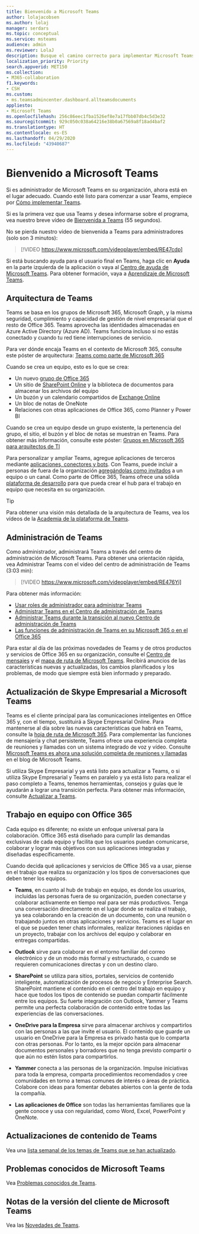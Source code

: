 ```yaml
---
title: Bienvenido a Microsoft Teams
author: lolajacobsen
ms.author: lolaj
manager: serdars
ms.topic: conceptual
ms.service: msteams
audience: admin
ms.reviewer: LolaJ
description: Busque el camino correcto para implementar Microsoft Teams en su organización. Obtenga información sobre la infraestructura de Teams y cómo usar Teams con Office 365.
localization_priority: Priority
search.appverid: MET150
ms.collection:
- M365-collaboration
f1.keywords:
- CSH
ms.custom:
- ms.teamsadmincenter.dashboard.allteamsdocuments
appliesto:
- Microsoft Teams
ms.openlocfilehash: 256c86eec1fba1526ef8e7a17fbb07db4c5d3e32
ms.sourcegitcommit: 929c050c038a64216e38b0a67569a8f18ad4baf2
ms.translationtype: HT
ms.contentlocale: es-ES
ms.lasthandoff: 04/29/2020
ms.locfileid: "43940687"
---
```

# <a name="welcome-to-microsoft-teams"></a>Bienvenido a Microsoft Teams
Si es administrador de Microsoft Teams en su organización, ahora está en el lugar adecuado. Cuando esté listo para comenzar a usar Teams, empiece por [Cómo implementar Teams](How-to-roll-out-teams.md).

Si es la primera vez que usa Teams y desea informarse sobre el programa, vea nuestro breve vídeo de [Bienvenida a Teams](https://www.youtube.com/embed/s3aQV3T0D6c) (55 segundos).

No se pierda nuestro vídeo de bienvenida a Teams para administradores (solo son 3 minutos):

> [!VIDEO https://www.microsoft.com/videoplayer/embed/RE47cdp]

Si está buscando ayuda para el usuario final en Teams, haga clic en **Ayuda** en la parte izquierda de la aplicación o vaya al [Centro de ayuda de Microsoft Teams](https://support.office.com/teams). Para obtener formación, vaya a [Aprendizaje de Microsoft Teams](training-microsoft-teams-landing-page.md). 

## <a name="teams-architecture"></a>Arquitectura de Teams 

Teams se basa en los grupos de Microsoft 365, Microsoft Graph, y la misma seguridad, cumplimiento y capacidad de gestión de nivel empresarial que el resto de Office 365. Teams aprovecha las identidades almacenadas en Azure Active Directory (Azure AD). Teams funciona incluso si no estás conectado y cuando tu red tiene interrupciones de servicio.

Para ver dónde encaja Teams en el contexto de Microsoft 365, consulte este póster de arquitectura: [Teams como parte de Microsoft 365](teams-architecture-solutions-posters.md#teams-as-part-of-microsoft-365)

Cuando se crea un equipo, esto es lo que se crea:
- Un nuevo [grupo de Office 365](office-365-groups.md)
- Un sitio de [SharePoint Online](sharepoint-onedrive-interact.md) y la biblioteca de documentos para almacenar los archivos del equipo
- Un buzón y un calendario compartidos de [Exchange Online](exchange-teams-interact.md)
- Un bloc de notas de OneNote
- Relaciones con otras aplicaciones de Office 365, como Planner y Power BI

Cuando se crea un equipo desde un grupo existente, la pertenencia del grupo, el sitio, el buzón y el bloc de notas se muestran en Teams. Para obtener más información, consulte este póster: [Grupos en Microsoft 365 para arquitectos de TI](teams-architecture-solutions-posters.md#groups-in-microsoft-365)

Para personalizar y ampliar Teams, agregue aplicaciones de terceros mediante [aplicaciones, conectores y bots](deploy-apps-microsoft-teams-landing-page.md). Con Teams, puede incluir a personas de fuera de la organización [agregándolas como invitados](guest-access.md) a un equipo o un canal. Como parte de Office 365, Teams ofrece una sólida [plataforma de desarrollo](https://docs.microsoft.com/microsoftteams/platform) para que pueda crear el hub para el trabajo en equipo que necesita en su organización. 

> [!TIP]
> Para obtener una visión más detallada de la arquitectura de Teams, vea los vídeos de la [Academia de la plataforma de Teams](https://aka.ms/TeamsPlatformAcademy).


## <a name="managing-teams"></a>Administración de Teams

Como administrador, administrará Teams a través del centro de administración de Microsoft Teams. Para obtener una orientación rápida, vea Administrar Teams con el vídeo del centro de administración de Teams (3:03 min):

> [!VIDEO https://www.microsoft.com/videoplayer/embed/RE476Yi]

Para obtener más información:

- [Usar roles de administrador para administrar Teams](using-admin-roles.md)
- [Administrar Teams en el Centro de administración de Teams](manage-teams-skypeforbusiness-admin-center.md)
- [Administrar Teams durante la transición al nuevo Centro de administración de Teams](manage-teams-in-modern-portal.md)
- [Las funciones de administración de Teams en su Microsoft 365 o en el Office 365](enable-features-office-365.md)

Para estar al día de las próximas novedades de Teams y de otros productos y servicios de Office 365 en su organización, consulte el [Centro de mensajes](https://admin.microsoft.com/AdminPortal/Home#/MessageCenter) y el [mapa de ruta de Microsoft Teams](https://www.microsoft.com/microsoft-365/roadmap?rtc=1&filters=Microsoft%20Teams). Recibirá anuncios de las características nuevas y actualizadas, los cambios planificados y los problemas, de modo que siempre está bien informado y preparado. 

## <a name="upgrade-from-skype-for-business-to-teams"></a>Actualización de Skype Empresarial a Microsoft Teams
Teams es el cliente principal para las comunicaciones inteligentes en Office 365 y, con el tiempo, sustituirá a Skype Empresarial Online. Para mantenerse al día sobre las nuevas características que habrá en Teams, consulte la [hoja de ruta de Microsoft 365](https://aka.ms/O365Roadmap). Para complementar las funciones de mensajería y chat persistente, Teams ofrece una experiencia completa de reuniones y llamadas con un sistema integrado de voz y vídeo. Consulte [Microsoft Teams es ahora una solución completa de reuniones y llamadas](https://techcommunity.microsoft.com/t5/Microsoft-Teams-Blog/Microsoft-Teams-is-now-a-complete-meeting-and-calling-solution/ba-p/236042) en el blog de Microsoft Teams.

Si utiliza Skype Empresarial y ya está listo para actualizar a Teams, o si utiliza Skype Empresarial y Teams en paralelo y ya está listo para realizar el paso completo a Teams, tenemos herramientas, consejos y guías que le ayudarán a lograr una transición perfecta. Para obtener más información, consulte [Actualizar a Teams](upgrade-start-here.md).

## <a name="teamwork-and-office-365"></a>Trabajo en equipo con Office 365
Cada equipo es diferente; no existe un enfoque universal para la colaboración. Office 365 está diseñado para cumplir las demandas exclusivas de cada equipo y facilita que los usuarios puedan comunicarse, colaborar y lograr más objetivos con sus aplicaciones integradas y diseñadas específicamente.

Cuando decida qué aplicaciones y servicios de Office 365 va a usar, piense en el trabajo que realiza su organización y los tipos de conversaciones que deben tener los equipos. 

- **Teams**, en cuanto al hub de trabajo en equipo, es donde los usuarios, incluidas las personas fuera de su organización, pueden conectarse y colaborar activamente en tiempo real para ser más productivos. Tenga una conversación directamente en el lugar donde se realiza el trabajo, ya sea colaborando en la creación de un documento, con una reunión o trabajando juntos en otras aplicaciones y servicios. Teams es el lugar en el que se pueden tener chats informales, realizar iteraciones rápidas en un proyecto, trabajar con los archivos del equipo y colaborar en entregas compartidas. 

- **Outlook** sirve para colaborar en el entorno familiar del correo electrónico y de un modo más formal y estructurado, o cuando se requieren comunicaciones directas y con un destino claro.

- **SharePoint** se utiliza para sitios, portales, servicios de contenido inteligente, automatización de procesos de negocio y Enterprise Search. SharePoint mantiene el contenido en el centro del trabajo en equipo y hace que todos los tipos de contenido se puedan compartir fácilmente entre los equipos. Su fuerte integración con Outlook, Yammer y Teams permite una perfecta colaboración de contenido entre todas las experiencias de las conversaciones.

- **OneDrive para la Empresa** sirve para almacenar archivos y compartirlos con las personas a las que invite el usuario. El contenido que guarde un usuario en OneDrive para la Empresa es privado hasta que lo comparta con otras personas. Por lo tanto, es la mejor opción para almacenar documentos personales y borradores que no tenga previsto compartir o que aún no estén listos para compartirlos.

- **Yammer** conecta a las personas de la organización. Impulse iniciativas para toda la empresa, comparta procedimientos recomendados y cree comunidades en torno a temas comunes de interés o áreas de práctica. Colabore con ideas para fomentar debates abiertos con la gente de toda la compañía.

- **Las aplicaciones de Office** son todas las herramientas familiares que la gente conoce y usa con regularidad, como Word, Excel, PowerPoint y OneNote. 

## <a name="teams-content-updates"></a>Actualizaciones de contenido de Teams

Vea una [lista semanal de los temas de Teams que se han actualizado](teams-updates.md).

## <a name="teams-known-issues"></a>Problemas conocidos de Microsoft Teams

Vea [Problemas conocidos de Teams](Known-issues.md).

## <a name="teams-client-release-notes"></a>Notas de la versión del cliente de Microsoft Teams

Vea las [Novedades de Teams](https://support.office.com/article/what-s-new-in-microsoft-teams-d7092a6d-c896-424c-b362-a472d5f105de).


